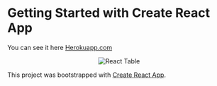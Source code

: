# Getting Started with Create React App

You can see it here [Herokuapp.com](https://person-table.herokuapp.com/)
<div align='center'>
  <img src='http://rybakovcorp.ru/gif/ReactVideo99.gif' alt='React Table'>

</div>


This project was bootstrapped with [Create React App](https://github.com/facebook/create-react-app).




